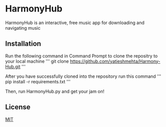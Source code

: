 # HarmonyHub
HarmonyHub is an interactive, free music app for downloading and navigating music

## Installation
Run the following command in Command Prompt to clone the repositry to your local machine
'''
git clone https://github.com/yatieshmehta/Harmony-Hub.git
'''

After you have successfully cloned into the repository run this command
'''
pip install -r requirements.txt
'''

Then, run HarmonyHub.py and get your jam on!

## License

[MIT](https://choosealicense.com/licenses/mit/)